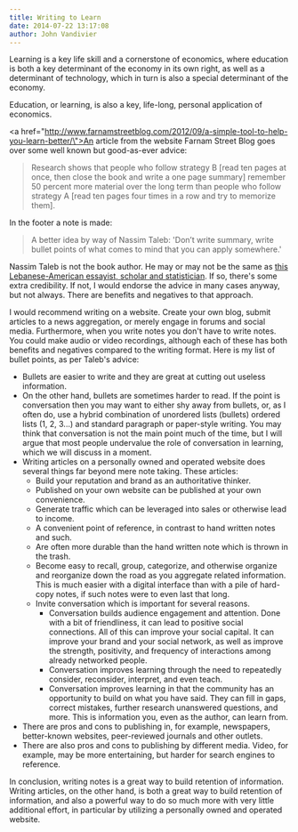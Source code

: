 ```yaml
---
title: Writing to Learn
date: 2014-07-22 13:17:08
author: John Vandivier
---
```




Learning is a key life skill and a cornerstone of economics, where education is both a key determinant of the economy in its own right, as well as a determinant of technology, which in turn is also a special determinant of the economy.

Education, or learning, is also a key, life-long, personal application of economics.

<a href=\"http://www.farnamstreetblog.com/2012/09/a-simple-tool-to-help-you-learn-better/\">An article from the website Farnam Street Blog</a> goes over some well known but good-as-ever advice:
<blockquote>Research shows that people who follow strategy B [read ten pages at once, then close the book and write a one page summary] remember 50 percent more material over the long term than people who follow strategy A [read ten pages four times in a row and try to memorize them].</blockquote>
In the footer a note is made:
<blockquote>A better idea by way of Nassim Taleb: 'Don’t write summary, write bullet points of what comes to mind that you can apply somewhere.'</blockquote>
Nassim Taleb is not the book author. He may or may not be the same as <a href=\"http://en.wikipedia.org/w/index.php?title=Nassim_Nicholas_Taleb&amp;oldid=616545771\">this Lebanese-American essayist, scholar and statistician</a>. If so, there's some extra credibility. If not, I would endorse the advice in many cases anyway, but not always. There are benefits and negatives to that approach.

I would recommend writing on a website. Create your own blog, submit articles to a news aggregation, or merely engage in forums and social media. Furthermore, when you write notes you don't have to write notes. You could make audio or video recordings, although each of these has both benefits and negatives compared to the writing format. Here is my list of bullet points, as per Taleb's advice:
<ul>
	<li>Bullets are easier to write and they are great at cutting out useless information.</li>
	<li>On the other hand, bullets are sometimes harder to read. If the point is conversation then you may want to either shy away from bullets, or, as I often do, use a hybrid combination of unordered lists (bullets) ordered lists (1, 2, 3...) and standard paragraph or paper-style writing. You may think that conversation is not the main point much of the time, but I will argue that most people undervalue the role of conversation in learning, which we will discuss in a moment.</li>
	<li>Writing articles on a personally owned and operated website does several things far beyond mere note taking. These articles:
<ul>
	<li>Build your reputation and brand as an authoritative thinker.</li>
	<li>Published on your own website can be published at your own convenience.</li>
	<li>Generate traffic which can be leveraged into sales or otherwise lead to income.</li>
	<li>A convenient point of reference, in contrast to hand written notes and such.</li>
	<li>Are often more durable than the hand written note which is thrown in the trash.</li>
	<li>Become easy to recall, group, categorize, and otherwise organize and reorganize down the road as you aggregate related information. This is much easier with a digital interface than with a pile of hard-copy notes, if such notes were to even last that long.</li>
	<li>Invite conversation which is important for several reasons.
<ul>
	<li>Conversation builds audience engagement and attention. Done with a bit of friendliness, it can lead to positive social connections. All of this can improve your social capital. It can improve your brand and your social network, as well as improve the strength, positivity, and frequency of interactions among already networked people.</li>
	<li>Conversation improves learning through the need to repeatedly consider, reconsider, interpret, and even teach.</li>
	<li>Conversation improves learning in that the community has an opportunity to build on what you have said. They can fill in gaps, correct mistakes, further research unanswered questions, and more. This is information you, even as the author, can learn from.</li>
</ul>
</li>
</ul>
</li>
	<li>There are pros and cons to publishing in, for example, newspapers, better-known websites, peer-reviewed journals and other outlets.</li>
	<li>There are also pros and cons to publishing by different media. Video, for example, may be more entertaining, but harder for search engines to reference.</li>
</ul>
In conclusion, writing notes is a great way to build retention of information. Writing articles, on the other hand, is both a great way to build retention of information, and also a powerful way to do so much more with very little additional effort, in particular by utilizing a personally owned and operated website.